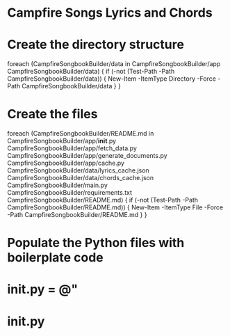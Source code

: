 # Campfire Songs Lyrics and Chords

# Create the directory structure
foreach (CampfireSongbookBuilder/data in CampfireSongbookBuilder/app CampfireSongbookBuilder/data) {
    if (-not (Test-Path -Path CampfireSongbookBuilder/data)) {
        New-Item -ItemType Directory -Force -Path CampfireSongbookBuilder/data
    }
}

# Create the files
foreach (CampfireSongbookBuilder/README.md in CampfireSongbookBuilder/app/__init__.py CampfireSongbookBuilder/app/fetch_data.py CampfireSongbookBuilder/app/generate_documents.py CampfireSongbookBuilder/app/cache.py CampfireSongbookBuilder/data/lyrics_cache.json CampfireSongbookBuilder/data/chords_cache.json CampfireSongbookBuilder/main.py CampfireSongbookBuilder/requirements.txt CampfireSongbookBuilder/README.md) {
    if (-not (Test-Path -Path CampfireSongbookBuilder/README.md)) {
        New-Item -ItemType File -Force -Path CampfireSongbookBuilder/README.md
    }
}

# Populate the Python files with boilerplate code
# __init__.py = @"
# __init__.py
